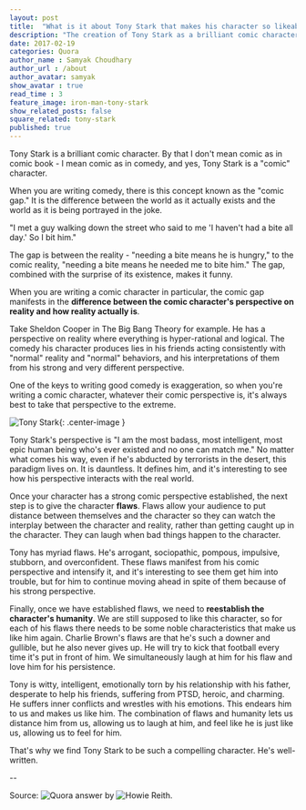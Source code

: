```yaml
---
layout: post
title:  "What is it about Tony Stark that makes his character so likeable?"
description: "The creation of Tony Stark as a brilliant comic character."
date: 2017-02-19
categories: Quora
author_name : Samyak Choudhary
author_url : /about
author_avatar: samyak
show_avatar : true
read_time : 3
feature_image: iron-man-tony-stark
show_related_posts: false
square_related: tony-stark
published: true
---
```


Tony Stark is a brilliant comic character. By that I don't mean comic as in comic book - I mean comic as in comedy, and yes, Tony Stark is a "comic" character.

When you are writing comedy, there is this concept known as the "comic gap." It is the difference between the world as it actually exists and the world as it is being portrayed in the joke.

"I met a guy walking down the street who said to me 'I haven't had a bite all day.' So I bit him."

The gap is between the reality - "needing a bite means he is hungry," to the comic reality, "needing a bite means he needed me to bite him." The gap, combined with the surprise of its existence, makes it funny.

When you are writing a comic character in particular, the comic gap manifests in the **difference between the comic character's perspective on reality and how reality actually is**.

Take Sheldon Cooper in The Big Bang Theory for example. He has a perspective on reality where everything is hyper-rational and logical. The comedy his character produces lies in his friends acting consistently with "normal" reality and "normal" behaviors, and his interpretations of them from his strong and very different perspective.

One of the keys to writing good comedy is exaggeration, so when you're writing a comic character, whatever their comic perspective is, it's always best to take that perspective to the extreme.

![Tony Stark](http://samyakchoudhary.com/img/the-supercilious-tony-stark.jpg){: .center-image }

Tony Stark's perspective is "I am the most badass, most intelligent, most epic human being who's ever existed and no one can match me." No matter what comes his way, even if he's abducted by terrorists in the desert, this paradigm lives on. It is dauntless. It defines him, and it's interesting to see how his perspective interacts with the real world.

Once your character has a strong comic perspective established, the next step is to give the character **flaws**. Flaws allow your audience to put distance between themselves and the character so they can watch the interplay between the character and reality, rather than getting caught up in the character. They can laugh when bad things happen to the character.

Tony has myriad flaws. He's arrogant, sociopathic, pompous, impulsive, stubborn, and overconfident. These flaws manifest from his comic perspective and intensify it, and it's interesting to see them get him into trouble, but for him to continue moving ahead in spite of them because of his strong perspective.

Finally, once we have established flaws, we need to **reestablish the character's humanity**. We are still supposed to like this character, so for each of his flaws there needs to be some noble characteristics that make us like him again. Charlie Brown's flaws are that he's such a downer and gullible, but he also never gives up. He will try to kick that football every time it's put in front of him. We simultaneously laugh at him for his flaw and love him for his persistence.

Tony is witty, intelligent, emotionally torn by his relationship with his father, desperate to help his friends, suffering from PTSD, heroic, and charming. He suffers inner conflicts and wrestles with his emotions. This endears him to us and makes us like him. The combination of flaws and humanity lets us distance him from us, allowing us to laugh at him, and feel like he is just like us, allowing us to feel for him.

That's why we find Tony Stark to be such a compelling character. He's well-written.

--

Source: ![Quora answer](https://www.quora.com/What-is-it-about-Tony-Stark-that-makes-his-character-so-likeable) by ![Howie Reith](https://www.quora.com/profile/Howie-Reith).
